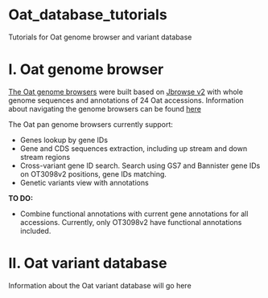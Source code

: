 # Oat_database_tutorials
Tutorials for Oat genome browser and variant database

# I. Oat genome browser  

[The Oat genome browsers](jbrowse.md) were built based on [Jbrowse v2](https://jbrowse.org/jb2/) with whole genome sequences and annotations of 24 Oat accessions.
Information about navigating the genome browsers can be found [here](jbrowse.md)

The Oat pan genome browsers currently support:
* Genes lookup by gene IDs  
* Gene and CDS sequences extraction, including up stream and down stream regions  
* Cross-variant gene ID search. Search using GS7 and Bannister gene IDs on OT3098v2 positions, gene IDs matching.
* Genetic variants view with annotations  

**TO DO:**  
* Combine functional annotations with current gene annotations for all accessions. Currently, only OT3098v2 have functional annotations included.

# II. Oat variant database

Information about the Oat variant database will go here
